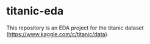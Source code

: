 # titanic-eda
This repository is an EDA project for the titanic dataset (https://www.kaggle.com/c/titanic/data). 
